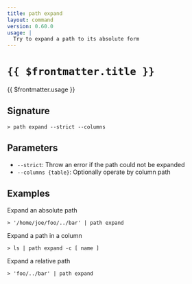 ```yaml
---
title: path expand
layout: command
version: 0.60.0
usage: |
  Try to expand a path to its absolute form
---
```


# `{{ $frontmatter.title }}`

<div style='white-space: pre-wrap;'>{{ $frontmatter.usage }}</div>

## Signature

`> path expand --strict --columns`

## Parameters

- `--strict`: Throw an error if the path could not be expanded
- `--columns {table}`: Optionally operate by column path

## Examples

Expand an absolute path

```shell
> '/home/joe/foo/../bar' | path expand
```

Expand a path in a column

```shell
> ls | path expand -c [ name ]
```

Expand a relative path

```shell
> 'foo/../bar' | path expand
```
